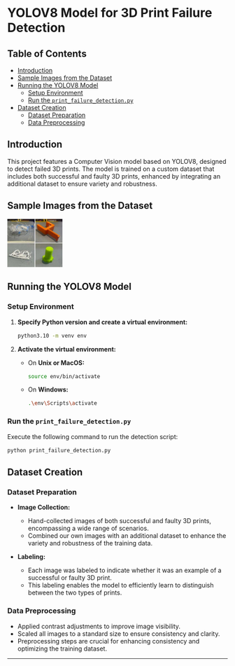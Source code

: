 # YOLOV8 Model for 3D Print Failure Detection

## Table of Contents

- [Introduction](#introduction)
- [Sample Images from the Dataset](#sample-images-from-the-dataset)
- [Running the YOLOV8 Model](#running-the-yolov8-model)
  - [Setup Environment](#setup-environment)
  - [Run the `print_failure_detection.py`](#run-the-print_failure_detectionpy)
- [Dataset Creation](#dataset-creation)
  - [Dataset Preparation](#dataset-preparation)
  - [Data Preprocessing](#data-preprocessing)

## Introduction

This project features a Computer Vision model based on YOLOV8, designed to detect failed 3D prints. The model is trained on a custom dataset that includes both successful and faulty 3D prints, enhanced by integrating an additional dataset to ensure variety and robustness.

## Sample Images from the Dataset

<img src="https://github.com/omom77/3d_print_failure_detection_cv/blob/0c3c63bb79cfd435923b60855b161cbdefa3f076/training_results/sample_images_dataset/sample_image.png" width="25%" height="25%">

## Running the YOLOV8 Model

### Setup Environment

1. **Specify Python version and create a virtual environment:**

    ```bash
    python3.10 -m venv env
    ```

2. **Activate the virtual environment:**

    - On **Unix or MacOS:**

        ```bash
        source env/bin/activate
        ```

    - On **Windows:**

        ```bash
        .\env\Scripts\activate
        ```

### Run the `print_failure_detection.py`

Execute the following command to run the detection script:

```bash
python print_failure_detection.py
```

## Dataset Creation

### Dataset Preparation

- **Image Collection:**
  - Hand-collected images of both successful and faulty 3D prints, encompassing a wide range of scenarios.
  - Combined our own images with an additional dataset to enhance the variety and robustness of the training data.

- **Labeling:**
  - Each image was labeled to indicate whether it was an example of a successful or faulty 3D print.
  - This labeling enables the model to efficiently learn to distinguish between the two types of prints.

### Data Preprocessing
  - Applied contrast adjustments to improve image visibility.
  - Scaled all images to a standard size to ensure consistency and clarity.
  - Preprocessing steps are crucial for enhancing consistency and optimizing the training dataset.
---
